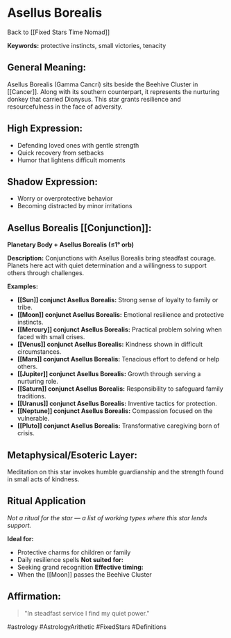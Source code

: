 # Asellus Borealis

Back to [[Fixed Stars Time Nomad]]

**Keywords:** protective instincts, small victories, tenacity

## General Meaning:
Asellus Borealis (Gamma Cancri) sits beside the Beehive
Cluster in [[Cancer]]. Along with its southern counterpart, it
represents the nurturing donkey that carried Dionysus. This
star grants resilience and resourcefulness in the face of
adversity.

## High Expression:
- Defending loved ones with gentle strength
- Quick recovery from setbacks
- Humor that lightens difficult moments

## Shadow Expression:
- Worry or overprotective behavior
- Becoming distracted by minor irritations

## Asellus Borealis [[Conjunction]]:

**Planetary Body + Asellus Borealis (≤1° orb)**

**Description:**
Conjunctions with Asellus Borealis bring steadfast courage.
Planets here act with quiet determination and a willingness to
support others through challenges.

**Examples:**
- **[[Sun]] conjunct Asellus Borealis:** Strong sense of loyalty to
  family or tribe.
- **[[Moon]] conjunct Asellus Borealis:** Emotional resilience and
  protective instincts.
- **[[Mercury]] conjunct Asellus Borealis:** Practical problem
  solving when faced with small crises.
- **[[Venus]] conjunct Asellus Borealis:** Kindness shown in
  difficult circumstances.
- **[[Mars]] conjunct Asellus Borealis:** Tenacious effort to defend
  or help others.
- **[[Jupiter]] conjunct Asellus Borealis:** Growth through serving a
  nurturing role.
- **[[Saturn]] conjunct Asellus Borealis:** Responsibility to
  safeguard family traditions.
- **[[Uranus]] conjunct Asellus Borealis:** Inventive tactics for
  protection.
- **[[Neptune]] conjunct Asellus Borealis:** Compassion focused on
  the vulnerable.
- **[[Pluto]] conjunct Asellus Borealis:** Transformative caregiving
  born of crisis.

## Metaphysical/Esoteric Layer:
Meditation on this star invokes humble guardianship and the
strength found in small acts of kindness.

## Ritual Application
*Not a ritual for the star — a list of working types where this star lends support.*

**Ideal for:**
- Protective charms for children or family
- Daily resilience spells
**Not suited for:**
- Seeking grand recognition
**Effective timing:**
- When the [[Moon]] passes the Beehive Cluster

## Affirmation:

> "In steadfast service I find my quiet power."

#astrology #AstrologyArithetic #FixedStars #Definitions
